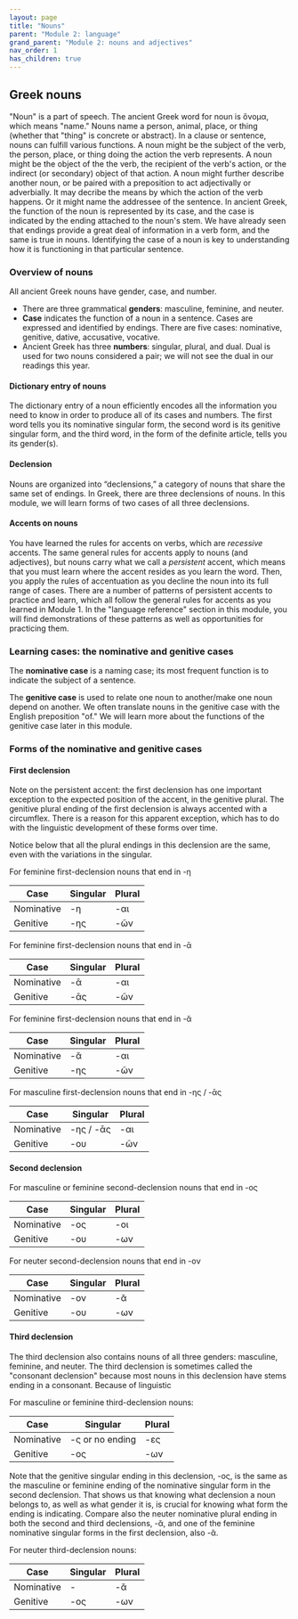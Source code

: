 ```yaml
---
layout: page
title: "Nouns"
parent: "Module 2: language"
grand_parent: "Module 2: nouns and adjectives"
nav_order: 1
has_children: true
---
```



## Greek nouns 

"Noun" is a part of speech. The ancient Greek word for noun is ὄνομα, which means "name." Nouns name a person, animal, place, or thing (whether that "thing" is concrete or abstract). In a clause or sentence, nouns can fulfill various functions. A noun might be the subject of the verb, the person, place, or thing doing the action the verb represents. A noun might be the object of the the verb, the recipient of the verb's action, or the indirect (or secondary) object of that action. A noun might further describe another noun, or be paired with a preposition to act adjectivally or adverbially. It may decribe the means by which the action of the verb happens. Or it might name the addressee of the sentence. In ancient Greek, the function of the noun is represented by its case, and the case is indicated by the ending attached to the noun's stem. We have already seen that endings provide a great deal of information in a verb form, and the same is true in nouns. Identifying the case of a noun is key to understanding how it is functioning in that particular sentence. 


### Overview of nouns 

All ancient Greek nouns have gender, case, and number.
- There are three grammatical **genders**: masculine, feminine, and neuter.
- **Case** indicates the function of a noun in a sentence. Cases are expressed and identified by endings. There are five cases: nominative, genitive, dative, accusative, vocative. 
- Ancient Greek has three **numbers**: singular, plural, and dual. Dual is used for two nouns considered a pair; we will not see the dual in our readings this year. 

#### Dictionary entry of nouns 

The dictionary entry of a noun efficiently encodes all the information you need to know in order to produce all of its cases and numbers. The first word tells you its nominative singular form, the second word is its genitive singular form, and the third word, in the form of the definite article, tells you its gender(s).

#### Declension 

Nouns are organized into “declensions,” a category of nouns that share the same set of endings. In Greek, there are three declensions of nouns. In this module, we will learn forms of two cases of all three declensions.

#### Accents on nouns

You have learned the rules for accents on verbs, which are *recessive* accents. The same general rules for accents apply to nouns (and adjectives), but nouns carry what we call a *persistent* accent, which means that you must learn where the accent resides as you learn the word. Then, you apply the rules of accentuation as you decline the noun into its full range of cases. There are a number of patterns of persistent accents to practice and learn, which all follow the general rules for accents as you learned in Module 1. In the "language reference" section in this module, you will find demonstrations of these patterns as well as opportunities for practicing them.

### Learning cases: the nominative and genitive cases  

The **nominative case** is a naming case; its most frequent function is to indicate the subject of a sentence. 

The **genitive case** is used to relate one noun to another/make one noun depend on another. We often translate nouns in the genitive case with the English preposition "of." We will learn more about the functions of the genitive case later in this module.

### Forms of the nominative and genitive cases 

#### First declension

Note on the persistent accent: the first declension has one important exception to the expected position of the accent, in the genitive plural. The genitive plural ending of the first declension is always accented with a circumflex. There is a reason for this apparent exception, which has to do with the linguistic development of these forms over time. 

Notice below that all the plural endings in this declension are the same, even with the variations in the singular.

For feminine first-declension nouns that end in -η

| Case | Singular | Plural |
| --- |----------- | ----------- |
| Nominative | -η | -αι |
| Genitive | -ης | -ῶν |

For feminine first-declension nouns that end in -ᾱ

| Case | Singular | Plural |
| --- |----------- | ----------- |
| Nominative | -ᾱ | -αι |
| Genitive | -ᾱς | -ῶν |

For feminine first-declension nouns that end in -ᾰ

| Case | Singular | Plural |
| --- |----------- | ----------- |
| Nominative | -ᾰ | -αι |
| Genitive | -ης | -ῶν |

For masculine first-declension nouns that end in -ης / -ᾱς

| Case | Singular | Plural |
| --- |----------- | ----------- |
| Nominative | -ης / -ᾱς | -αι |
| Genitive | -ου | -ῶν |


#### Second declension

For masculine or feminine second-declension nouns that end in -ος

| Case | Singular | Plural |
| --- |----------- | ----------- |
| Nominative | -ος | -οι |
| Genitive | -ου | -ων |

For neuter second-declension nouns that end in -ον

| Case | Singular | Plural |
| --- |----------- | ----------- |
| Nominative | -ον | -ᾰ |
| Genitive | -ου | -ων |


#### Third declension

The third declension also contains nouns of all three genders: masculine, feminine, and neuter. The third declension is sometimes called the "consonant declension" because most nouns in this declension have stems ending in a consonant. Because of linguistic 

For masculine or feminine third-declension nouns:

| Case | Singular | Plural |
| --- |----------- | ----------- |
| Nominative | -ς or no ending | -ες  |
| Genitive | -ος  | -ων |

Note that the genitive singular ending in this declension, -ος, is the same as the masculine or feminine ending of the nominative singular form in the second declension. That shows us that knowing what declension a noun belongs to, as well as what gender it is, is crucial for knowing what form the ending is indicating. Compare also the neuter nominative plural ending in both the second and third declensions, -ᾰ, and one of the feminine nominative singular forms in the first declension, also -ᾰ.

For neuter third-declension nouns:

| Case | Singular | Plural |
| --- |----------- | ----------- |
| Nominative | - | -ᾰ |
| Genitive | -ος | -ων |
